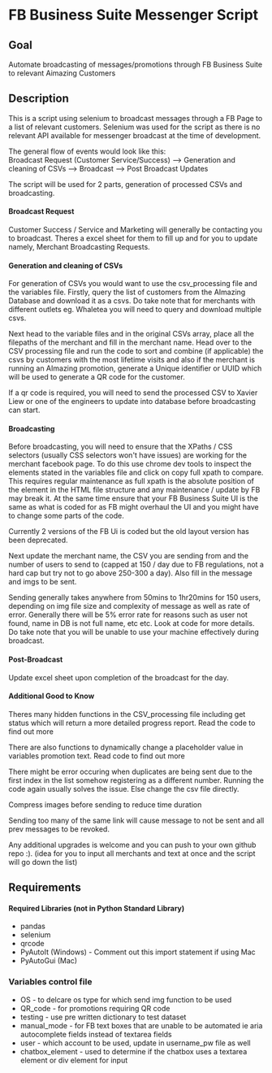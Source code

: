# FB Business Suite Messenger Script  #

## Goal ## 
Automate broadcasting of messages/promotions through FB Business Suite to relevant Aimazing Customers 

## Description ##
This is a script using selenium to broadcast messages through a FB Page to a list of relevant customers. Selenium was used for the script as there is no relevant API available for messenger broadcast at the time of development.

The general flow of events would look like this: <br>
Broadcast Request (Customer Service/Success) -->  Generation and cleaning of CSVs --> Broadcast --> Post Broadcast Updates 

The script will be used for 2 parts, generation of processed CSVs and broadcasting. 

#### Broadcast Request ####
Customer Success / Service and Marketing will generally be contacting you to broadcast. Theres a excel sheet for them to fill up and for you to update namely, Merchant Broadcasting Requests.

#### Generation and cleaning of CSVs ####
For generation of CSVs you would want to use the csv_processing file and the variables file.
Firstly, query the list of customers from the AImazing Database and download it as a csvs. Do take note that for merchants with different outlets eg. Whaletea you will need to query and download multiple csvs.

Next head to the variable files and in the original CSVs array, place all the filepaths of the merchant and fill in the merchant name.
Head over to the CSV processing file and run the code to sort and combine (if applicable) the csvs by customers with the most lifetime visits and also if the merchant is running an AImazing promotion, generate a Unique identifier or UUID which will be used to generate a QR code for the customer.

If a qr code is required, you will need to send the processed CSV to Xavier Liew or one of the engineers to update into database before broadcasting can start.


#### Broadcasting ####
Before broadcasting, you will need to ensure that the XPaths / CSS selectors (usually CSS selectors won't have issues) are working for the merchant facebook page. To do this use chrome dev tools to inspect the elements stated in the variables file and click on copy full xpath to compare. This requires regular maintenance as full xpath is the absolute position of the element in the HTML file structure and any maintenance / update by FB may break it. At the same time ensure that your FB Business Suite UI is the same as what is coded for as FB might overhaul the UI and you might have to change some parts of the code.

Currently 2 versions of the FB Ui is coded but the old layout version has been deprecated.

Next update the merchant name, the CSV you are sending from and the number of users to send to (capped at 150 / day due to FB regulations, not a hard cap but try not to go above 250-300 a day). Also fill in the message and imgs to be sent.

Sending generally takes anywhere from 50mins to 1hr20mins for 150 users, depending on img file size and complexity of message as well as rate of error. Generally there will be 5% error rate for reasons such as user not found, name in DB is not full name, etc etc. Look at code for more details. Do take note that you will be unable to use your machine effectively during broadcast.


#### Post-Broadcast ####
Update excel sheet upon completion of the broadcast for the day.


#### Additional Good to Know ####
Theres many hidden functions in the CSV_processing file including get status which will return a more detailed progress report. Read the code to find out more

There are also functions to dynamically change a placeholder value in variables promotion text. Read code to find out more

There might be error occuring when duplicates are being sent due to the first index in the list somehow registering as a different number. Running the code again usually solves the issue. Else change the csv file directly.

Compress images before sending to reduce time duration

Sending too many of the same link will cause message to not be sent and all prev messages to be revoked.

Any additional upgrades is welcome and you can push to your own github repo :). 
(idea for you to input all merchants and text at once and the script will go down the list)


## Requirements ##
#### Required Libraries (not in Python Standard Library) ####
* pandas
* selenium
* qrcode
* PyAutoIt (Windows) - Comment out this import statement if using Mac
* PyAutoGui (Mac)   


### Variables control file ###
* OS - to delcare os type for which send img function to be used 
* QR_code - for promotions requiring QR code 
* testing - use pre written dictionary to test dataset
* manual_mode - for FB text boxes that are unable to be automated ie aria autocomplete fields instead of textarea fields
* user - which account to be used, update in username_pw file as well
* chatbox_element - used to determine if the chatbox uses a textarea element or div element for input
